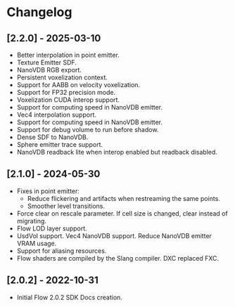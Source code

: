 # Changelog

## [2.2.0] - 2025-03-10

* Better interpolation in point emitter.
* Texture Emitter SDF.
* NanoVDB RGB export.
* Persistent voxelization context.
* Support for AABB on velocity voxelization.
* Support for FP32 precision mode.
* Voxelization CUDA interop support.
* Support for computing speed in NanoVDB emitter.
* Vec4 interpolation support.
* Support for computing speed in NanoVDB emitter.
* Support for debug volume to run before shadow.
* Dense SDF to NanoVDB.
* Sphere emitter trace support.
* NanoVDB readback lite when interop enabled but readback disabled.

## [2.1.0] - 2024-05-30

* Fixes in point emitter:
  * Reduce flickering and artifacts when restreaming the same points.
  * Smoother level transitions.
* Force clear on rescale parameter. If cell size is changed, clear instead of migrating.
* Flow LOD layer support.
* UsdVol support. Vec4 NanoVDB support. Reduce NanoVDB emitter VRAM usage.
* Support for aliasing resources.
* Flow shaders are compiled by the Slang compiler. DXC replaced FXC.

## [2.0.2] - 2022-10-31

* Initial Flow 2.0.2 SDK Docs creation.
